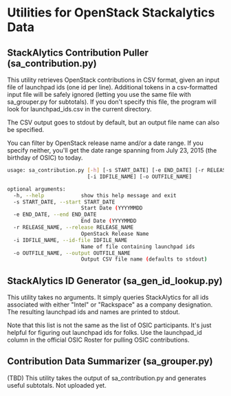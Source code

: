 # Utilities for OpenStack Stackalytics Data

## StackAlytics Contribution Puller (sa_contribution.py)

This utility retrieves OpenStack contributions in CSV format, given
an input file of launchpad ids (one id per line).  Additional tokens
in a csv-formatted input file will be safely ignored (letting you use
the same file with sa_grouper.py for subtotals).  If you don't specify
this file, the program will look for launchpad_ids.csv in the current
directory.

The CSV output goes to stdout by default, but an output file name can
also be specified.

You can filter by OpenStack release name and/or a date range.  If you
specify neither, you'll get the date range spanning from July 23, 2015
(the birthday of OSIC) to today.

```bash
usage: sa_contribution.py [-h] [-s START_DATE] [-e END_DATE] [-r RELEASE_NAME]
                          [-i IDFILE_NAME] [-o OUTFILE_NAME]

optional arguments:
  -h, --help            show this help message and exit
  -s START_DATE, --start START_DATE
                        Start Date (YYYYMMDD
  -e END_DATE, --end END_DATE
                        End Date (YYYYMMDD
  -r RELEASE_NAME, --release RELEASE_NAME
                        OpenStack Release Name
  -i IDFILE_NAME, --id-file IDFILE_NAME
                        Name of file containing launchpad ids
  -o OUTFILE_NAME, --output OUTFILE_NAME
                        Output CSV file name (defaults to stdout)
```

## StackAlytics ID Generator (sa_gen_id_lookup.py)

This utility takes no arguments.  It simply queries StackAlytics for
all ids associated with either "Intel" or "Rackspace" as a company
designation. The resulting launchpad ids and names are printed to stdout.

Note that this list is not the same as the list of OSIC participants.
It's just helpful for figuring out launchpad ids for folks.  Use the
launchpad_id column in the official OSIC Roster for pulling OSIC
contributions.


## Contribution Data Summarizer (sa_grouper.py)

(TBD) This utility takes the output of sa_contribution.py and generates
useful subtotals.  Not uploaded yet.
